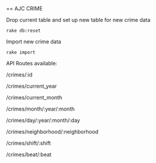 == AJC CRIME

Drop current table and set up new table for new crime data
     
    rake db:reset

Import new crime data

	rake import


API Routes available:

/crimes/:id

/crimes/current_year

/crimes/current_month

/crimes/month/:year/:month

/crimes/day/:year/:month/:day

/crimes/neighborhood/:neighborhood

/crimes/shift/:shift

/crimes/beat/:beat